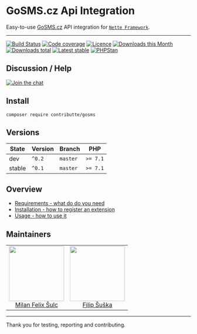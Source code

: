 # GoSMS.cz Api Integration

Easy-to-use [GoSMS.cz](https://gosms.cz) API integration for [`Nette Framework`](https://github.com/nette/).

-----

[![Build Status](https://img.shields.io/travis/contributte/gosms.svg?style=flat-square)](https://travis-ci.org/contributte/gosms)
[![Code coverage](https://img.shields.io/coveralls/contributte/gosms.svg?style=flat-square)](https://coveralls.io/r/contributte/gosms)
[![Licence](https://img.shields.io/packagist/l/contributte/gosms.svg?style=flat-square)](https://packagist.org/packages/contributte/gosms)
[![Downloads this Month](https://img.shields.io/packagist/dm/contributte/gosms.svg?style=flat-square)](https://packagist.org/packages/contributte/gosms)
[![Downloads total](https://img.shields.io/packagist/dt/contributte/gosms.svg?style=flat-square)](https://packagist.org/packages/contributte/gosms)
[![Latest stable](https://img.shields.io/packagist/v/contributte/gosms.svg?style=flat-square)](https://packagist.org/packages/contributte/gosms)
[![PHPStan](https://img.shields.io/badge/PHPStan-enabled-brightgreen.svg?style=flat)](https://github.com/phpstan/phpstan)

## Discussion / Help

[![Join the chat](https://img.shields.io/gitter/room/contributte/contributte.svg?style=flat-square)](http://bit.ly/ctteg)

## Install

```
composer require contributte/gosms
```

## Versions

| State       | Version | Branch   | PHP      |
|-------------|---------|----------|----------|
| dev         | `^0.2`  | `master` | `>= 7.1` |
| stable      | `^0.1`  | `master` | `>= 7.1` |

## Overview

- [Requirements - what do do you need](https://github.com/contributte/gosms/blob/master/.docs/README.md#requirements)
- [Installation - how to register an extension](https://github.com/contributte/gosms/blob/master/.docs/README.md#Installation)
- [Usage - how to use it](https://github.com/contributte/gosms/blob/master/.docs/README.md#usage)

## Maintainers

<table>
  <tbody>
    <tr>
      <td align="center">
        <a href="https://github.com/f3l1x">
            <img width="150" height="150" src="https://avatars2.githubusercontent.com/u/538058?v=3&s=150">
        </a>
        </br>
        <a href="https://github.com/f3l1x">Milan Felix Šulc</a>
      </td>
      <td align="center">
        <a href="https://github.com/Vody105">
            <img width="150" height="150" src="https://avatars2.githubusercontent.com/u/22433893?v=3&s=150">
        </a>
        </br>
        <a href="https://github.com/Vody105">Filip Šuška</a>
      </td>
    </tr>
  </tbody>
</table>

-----

Thank you for testing, reporting and contributing.
